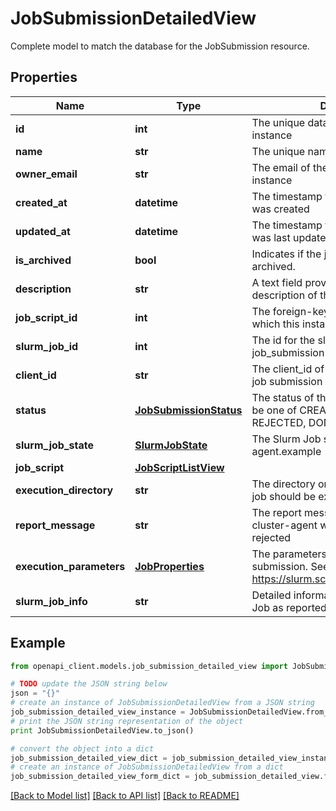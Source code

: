 # JobSubmissionDetailedView

Complete model to match the database for the JobSubmission resource.

## Properties
Name | Type | Description | Notes
------------ | ------------- | ------------- | -------------
**id** | **int** | The unique database identifier for the instance | 
**name** | **str** | The unique name of the job submission | 
**owner_email** | **str** | The email of the owner/creator of the instance | 
**created_at** | **datetime** | The timestamp for when the instance was created | 
**updated_at** | **datetime** | The timestamp for when the instance was last updated | 
**is_archived** | **bool** | Indicates if the job submission has been archived. | 
**description** | **str** | A text field providing a human-friendly description of the job_submission | [optional] 
**job_script_id** | **int** | The foreign-key to the job_script from which this instance was created | [optional] 
**slurm_job_id** | **int** | The id for the slurm job executing this job_submission | [optional] 
**client_id** | **str** | The client_id of the cluster where this job submission should execute | 
**status** | [**JobSubmissionStatus**](JobSubmissionStatus.md) | The status of the job submission. Must be one of CREATED, SUBMITTED, REJECTED, DONE, ABORTED | 
**slurm_job_state** | [**SlurmJobState**](SlurmJobState.md) | The Slurm Job state as reported by the agent.example | [optional] 
**job_script** | [**JobScriptListView**](JobScriptListView.md) |  | [optional] 
**execution_directory** | **str** | The directory on the cluster where the job should be executed | [optional] 
**report_message** | **str** | The report message received from cluster-agent when a job submission is rejected | [optional] 
**execution_parameters** | [**JobProperties**](JobProperties.md) | The parameters to be passed to the job submission. See more details at: https://slurm.schedmd.com/rest_api.html | [optional] 
**slurm_job_info** | **str** | Detailed information about the Slurm Job as reported by the agent | [optional] 

## Example

```python
from openapi_client.models.job_submission_detailed_view import JobSubmissionDetailedView

# TODO update the JSON string below
json = "{}"
# create an instance of JobSubmissionDetailedView from a JSON string
job_submission_detailed_view_instance = JobSubmissionDetailedView.from_json(json)
# print the JSON string representation of the object
print JobSubmissionDetailedView.to_json()

# convert the object into a dict
job_submission_detailed_view_dict = job_submission_detailed_view_instance.to_dict()
# create an instance of JobSubmissionDetailedView from a dict
job_submission_detailed_view_form_dict = job_submission_detailed_view.from_dict(job_submission_detailed_view_dict)
```
[[Back to Model list]](../README.md#documentation-for-models) [[Back to API list]](../README.md#documentation-for-api-endpoints) [[Back to README]](../README.md)



